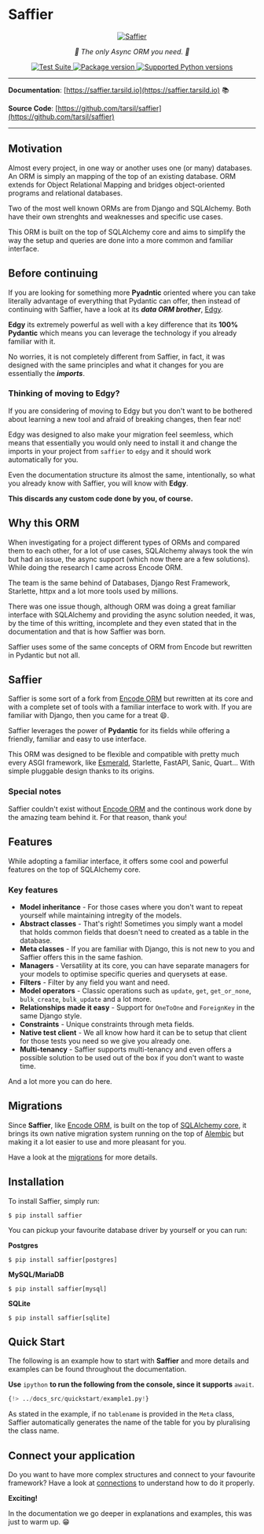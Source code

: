 # Saffier

<p align="center">
  <a href="https://saffier.tarsild.io"><img src="https://res.cloudinary.com/dymmond/image/upload/v1675104815/Saffier/logo/logo_dowatx.png" alt='Saffier'></a>
</p>

<p align="center">
    <em>🚀 The only Async ORM you need. 🚀</em>
</p>

<p align="center">
<a href="https://github.com/tarsil/saffier/workflows/Test%20Suite/badge.svg?event=push&branch=main" target="_blank">
    <img src="https://github.com/tarsil/saffier/workflows/Test%20Suite/badge.svg?event=push&branch=main" alt="Test Suite">
</a>

<a href="https://pypi.org/project/saffier" target="_blank">
    <img src="https://img.shields.io/pypi/v/saffier?color=%2334D058&label=pypi%20package" alt="Package version">
</a>

<a href="https://pypi.org/project/saffier" target="_blank">
    <img src="https://img.shields.io/pypi/pyversions/saffier.svg?color=%2334D058" alt="Supported Python versions">
</a>
</p>

---

**Documentation**: [https://saffier.tarsild.io](https://saffier.tarsild.io) 📚

**Source Code**: [https://github.com/tarsil/saffier](https://github.com/tarsil/saffier)

---

## Motivation

Almost every project, in one way or another uses one (or many) databases. An ORM is simply an mapping
of the top of an existing database. ORM extends for Object Relational Mapping and bridges object-oriented
programs and relational databases.

Two of the most well known ORMs are from Django and SQLAlchemy. Both have their own strenghts and
weaknesses and specific use cases.

This ORM is built on the top of SQLAlchemy core and aims to simplify the way the setup and queries
are done into a more common and familiar interface.

## Before continuing

If you are looking for something more **Pyadntic** oriented where you can take literally advantage
of everything that Pydantic can offer, then instead of continuing with Saffier, have a look at
its ***data ORM brother***, [Edgy](https://edgy.tarsild.io).

**Edgy** its extremely powerful as well with a key difference that its **100% Pydantic** which means
you can leverage the technology if you already familiar with it.

No worries, it is not completely different from Saffier, in fact, it was designed with the same principles and what it changes for you
are essentially the ***imports***.

### Thinking of moving to Edgy?

If you are considering of moving to Edgy but you don't want to be bothered about learning a new
tool and afraid of breaking changes, then fear not!

Edgy was designed to also make your migration feel seemless, which means that essentially you would
only need to install it and change the imports in your project from `saffier` to `edgy` and it should
work automatically for you.

Even the documentation structure its almost the same, intentionally, so what you already know with
Saffier, you will know with **Edgy**.

**This discards any custom code done by you, of course.**

## Why this ORM

When investigating for a project different types of ORMs and compared them to each other,
for a lot of use cases, SQLAlchemy always took the win but had an issue, the async support
(which now there are a few solutions). While doing the research I came across Encode ORM.

The team is the same behind of Databases, Django Rest Framework, Starlette,
httpx and a lot more tools used by millions.

There was one issue though, although ORM was doing a great familiar interface with SQLAlchemy and
providing the async solution needed, it was, by the time of this writting,
incomplete and they even stated that in the documentation and that is how Saffier was born.

Saffier uses some of the same concepts of ORM from Encode but rewritten in Pydantic but not all.

## Saffier

Saffier is some sort of a fork from [Encode ORM](https://www.encode.io/orm/) but rewritten at its
core and with a complete set of tools with a familiar interface to work with.
If you are familiar with Django, then you came for a treat 😄.

Saffier leverages the power of **Pydantic** for its fields while offering a friendly, familiar and
easy to use interface.

This ORM was designed to be flexible and compatible with pretty much every ASGI framework, like
[Esmerald](https://esmerald.dymmond.com), Starlette, FastAPI, Sanic, Quart... With simple pluggable
design thanks to its origins.

### Special notes

Saffier couldn't exist without [Encode ORM](https://www.encode.io/orm/) and the continous work
done by the amazing team behind it. For that reason, thank you!

## Features

While adopting a familiar interface, it offers some cool and powerful features on the top of
SQLAlchemy core.

### Key features

* **Model inheritance** - For those cases where you don't want to repeat yourself while maintaining
intregity of the models.
* **Abstract classes** - That's right! Sometimes you simply want a model that holds common fields
that doesn't need to created as a table in the database.
* **Meta classes** - If you are familiar with Django, this is not new to you and Saffier offers this
in the same fashion.
* **Managers** - Versatility at its core, you can have separate managers for your models to optimise
specific queries and querysets at ease.
* **Filters** - Filter by any field you want and need.
* **Model operators** - Classic operations such as `update`, `get`, `get_or_none`, `bulk_create`,
`bulk_update` and a lot more.
* **Relationships made it easy** - Support for `OneToOne` and `ForeignKey` in the same Django style.
* **Constraints** - Unique constraints through meta fields.
* **Native test client** - We all know how hard it can be to setup that client for those tests you
need so we give you already one.
* **Multi-tenancy** - Saffier supports multi-tenancy and even offers a possible solution to be used
out of the box if you don't want to waste time.

And a lot more you can do here.

## Migrations

Since **Saffier**, like [Encode ORM](https://www.encode.io/orm/), is built on the top of
[SQLAlchemy core](https://docs.sqlalchemy.org/en/20/core/), it brings its own native migration
system running on the top of [Alembic](https://alembic.sqlalchemy.org/en/latest/) but making it a
lot easier to use and more pleasant for you.

Have a look at the [migrations](./migrations/migrations.md) for more details.

## Installation

To install Saffier, simply run:

```shell
$ pip install saffier
```

You can pickup your favourite database driver by yourself or you can run:

**Postgres**

```shell
$ pip install saffier[postgres]
```

**MySQL/MariaDB**

```shell
$ pip install saffier[mysql]
```

**SQLite**

```shell
$ pip install saffier[sqlite]
```

## Quick Start

The following is an example how to start with **Saffier** and more details and examples can be
found throughout the documentation.

**Use** `ipython` **to run the following from the console, since it supports** `await`.

```python
{!> ../docs_src/quickstart/example1.py!}
```

As stated in the example, if no `tablename` is provided in the `Meta` class, Saffier automatically
generates the name of the table for you by pluralising the class name.

## Connect your application

Do you want to have more complex structures and connect to your favourite framework? Have a look
at [connections](./connection.md) to understand how to do it properly.


**Exciting!**

In the documentation we go deeper in explanations and examples, this was just to warm up. 😁
